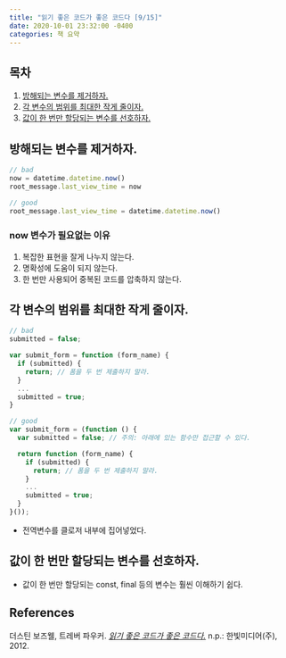 ```yaml
---
title: "읽기 좋은 코드가 좋은 코드다 [9/15]"
date: 2020-10-01 23:32:00 -0400
categories: 책 요약
---
```


## 목차
  1. [방해되는 변수를 제거하자.](#방해되는-변수를-제거하라.)
  2. [각 변수의 범위를 최대한 작게 줄이자.](#각-변수의-범위를-최대한-작게-줄여라.)
  3. [값이 한 번만 할당되는 변수를 선호하자.](#값이-한-번만-할당되는-변수를-선호하라.)

## 방해되는 변수를 제거하자.
```javascript
// bad
now = datetime.datetime.now()
root_message.last_view_time = now

// good
root_message.last_view_time = datetime.datetime.now()
```
### now 변수가 필요없는 이유
1. 복잡한 표현을 잘게 나누지 않는다.
2. 명확성에 도움이 되지 않는다.
3. 한 번만 사용되어 중복된 코드를 압축하지 않는다.

## 각 변수의 범위를 최대한 작게 줄이자.
```javascript
// bad
submitted = false;

var submit_form = function (form_name) {
  if (submitted) {
    return; // 폼을 두 번 제출하지 말라.
  }
  ...
  submitted = true;
}

// good
var submit_form = (function () {
  var submitted = false; // 주의: 아래에 있는 함수만 접근할 수 있다.

  return function (form_name) {
    if (submitted) {
      return; // 폼을 두 번 제출하지 말라.
    }
    ...
    submitted = true;
  }
}());
```
- 전역변수를 클로저 내부에 집어넣었다.

## 값이 한 번만 할당되는 변수를 선호하자.
- 값이 한 번만 할당되는 const, final 등의 변수는 훨씬 이해하기 쉽다.

## References
더스틴 보즈웰, 트레버 파우커. [_읽기 좋은 코드가 좋은 코드다._](http://www.yes24.com/Product/Goods/6692314?scode=032&OzSrank=1) n.p.: 한빛미디어(주), 2012.
